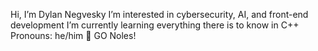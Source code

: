 Hi, I’m Dylan Negvesky
I’m interested in cybersecurity, AI, and front-end development
I’m currently learning everything there is to know in C++
Pronouns: he/him
🍢 GO Noles!

<!---
dylannegvesky/dylannegvesky is a ✨ special ✨ repository because its `README.md` (this file) appears on your GitHub profile.
You can click the Preview link to take a look at your changes.
--->
